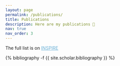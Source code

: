 ```yaml
---
layout: page
permalink: /publications/
title: Publications
description: Here are my publications 🥳 
nav: true
nav_order: 3
---
```

<!-- _pages/publications.md -->
<div class="publications">
The full list is on 
<a href='https://inspirehep.net/authors/1978707?ui-citation-summary=true' style='color: #6ab0d6;'> INSPIRE </a>

{% bibliography -f {{ site.scholar.bibliography }} %}

</div>
